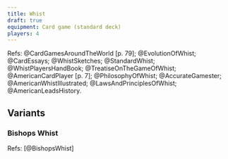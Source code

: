```yaml
---
title: Whist
draft: true
equipment: Card game (standard deck)
players: 4
---
```


Refs: @CardGamesAroundTheWorld [p. 79]; @EvolutionOfWhist; @CardEssays;
@WhistSketches; @StandardWhist; @WhistPlayersHandBook;
@TreatiseOnTheGameOfWhist; @AmericanCardPlayer [p. 7]; @PhilosophyOfWhist;
@AccurateGamester; @AmericanWhistIllustrated; @LawsAndPrinciplesOfWhist;
@AmericanLeadsHistory.

## Variants

### Bishops Whist

Refs: [@BishopsWhist]
